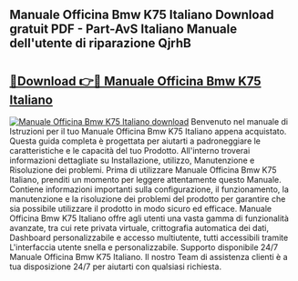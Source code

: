 ## Manuale Officina Bmw K75 Italiano Download gratuit PDF - Part-AvS Italiano Manuale dell'utente di riparazione QjrhB

# <h2><a href="http://dfbemd.blite.top/?on=Manuale+Officina+Bmw+K75+Italiano">🔗Download 👉🔴 Manuale Officina Bmw K75 Italiano</a></h2>

[![Manuale Officina Bmw K75 Italiano download](https://i.imgur.com/lujVjoI.png)](http://dfbemd.blite.top/?on=Manuale+Officina+Bmw+K75+Italiano)
Benvenuto nel manuale di Istruzioni per il tuo Manuale Officina Bmw K75 Italiano appena acquistato. Questa guida completa è progettata per aiutarti a padroneggiare le caratteristiche e le capacità del tuo Prodotto. All'interno troverai informazioni dettagliate su Installazione, utilizzo, Manutenzione e Risoluzione dei problemi. Prima di utilizzare Manuale Officina Bmw K75 Italiano, prenditi un momento per leggere attentamente questo Manuale. Contiene informazioni importanti sulla configurazione, il funzionamento, la manutenzione e la risoluzione dei problemi del prodotto per garantire che sia possibile utilizzare il prodotto in modo sicuro ed efficace. Manuale Officina Bmw K75 Italiano offre agli utenti una vasta gamma di funzionalità avanzate, tra cui rete privata virtuale, crittografia automatica dei dati, Dashboard personalizzabile e accesso multiutente, tutti accessibili tramite L'interfaccia utente snella e personalizzabile. Supporto disponibile 24/7 Manuale Officina Bmw K75 Italiano. Il nostro Team di assistenza clienti è a tua disposizione 24/7 per aiutarti con qualsiasi richiesta.
